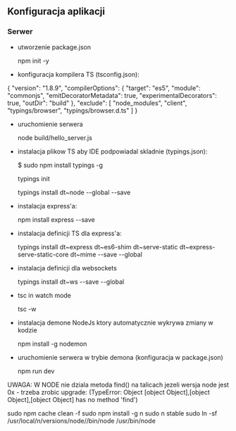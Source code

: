 
## Konfiguracja aplikacji

### Serwer

-  utworzenie package.json

    npm init -y

-  konfiguracja kompilera TS (tsconfig.json):

{
 "version": "1.8.9",
 "compilerOptions": {
 "target": "es5",
 "module": "commonjs",
 "emitDecoratorMetadata": true,
 "experimentalDecorators": true,
 "outDir": "build"
 },
 "exclude": [
 "node_modules",
 "client",
 "typings/browser",
 "typings/browser.d.ts"
 ]
}

- uruchomienie serwera

    node build/hello_server.js

- instalacja plikow TS aby IDE podpowiadal skladnie (typings.json):

  $ sudo npm install typings -g

  typings init

  typings install dt~node --global --save

- instalacja express'a:

    npm install express --save

- instalacja definicji TS dla express'a:

    typings install dt~express dt~es6-shim dt~serve-static dt~express-serve-static-core dt~mime --save --global

- instalacja definicji dla websockets

    typings install dt~ws --save --global

- tsc in watch mode

   tsc -w

- instalacja demone NodeJs ktory automatycznie wykrywa zmiany w kodzie

   npm install -g nodemon

- uruchomienie serwera w trybie demona (konfiguracja w package.json)

   npm run dev


UWAGA: W NODE nie dziala metoda find() na talicach jezeli wersja node jest 0x - trzeba zrobic upgrade:
(TypeError: Object [object Object],[object Object],[object Object] has no method 'find')

  sudo npm cache clean -f
  sudo npm install -g n
  sudo n stable
  sudo ln -sf /usr/local/n/versions/node/<VERSION>/bin/node /usr/bin/node

